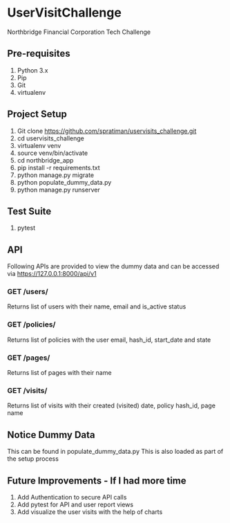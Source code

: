# UserVisitChallenge
Northbridge Financial Corporation Tech Challenge

## Pre-requisites
1. Python 3.x
2. Pip
3. Git
4. virtualenv

## Project Setup

1. Git clone https://github.com/spratiman/uservisits_challenge.git
2. cd uservisits_challenge
3. virtualenv venv
4. source venv/bin/activate
5. cd northbridge_app
6. pip install -r requirements.txt
7. python manage.py migrate
8. python populate_dummy_data.py
9. python manage.py runserver

## Test Suite
1. pytest

## API
Following APIs are provided to view the dummy data and can be accessed via https://127.0.0.1:8000/api/v1

### GET /users/
Returns list of users with their name, email and is_active status

### GET /policies/
Returns list of policies with the user email, hash_id, start_date and state
### GET /pages/
Returns list of pages with their name

### GET /visits/
Returns list of visits with their created (visited) date, policy hash_id, page name

## Notice Dummy Data
This can be found in populate_dummy_data.py
This is also loaded as part of the setup process

## Future Improvements - If I had more time
1. Add Authentication to secure API calls
2. Add pytest for API and user report views
4. Add visualize the user visits with the help of charts
